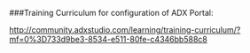 ###Training Curriculum for configuration of ADX Portal:

http://community.adxstudio.com/learning/training-curriculum/?mf=0%3D733d9be3-8534-e511-80fe-c4346bb588c8

